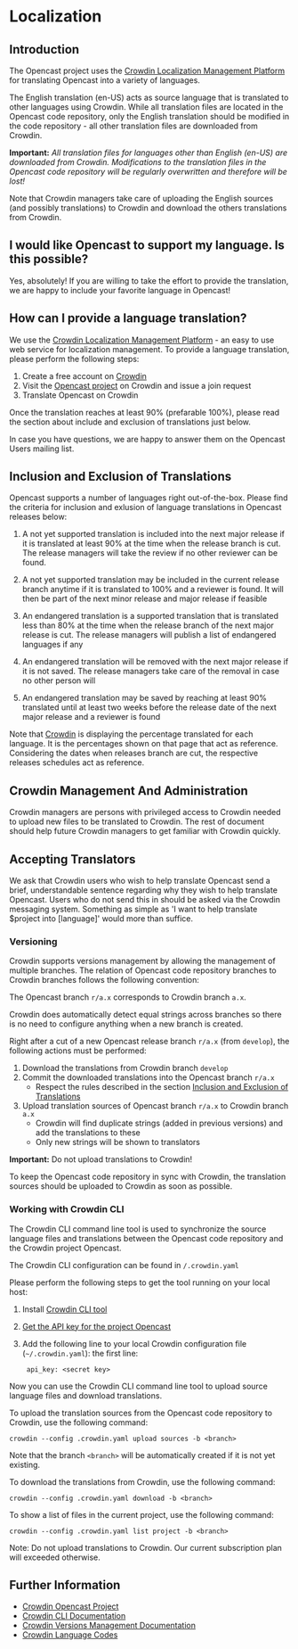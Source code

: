 Localization
============

Introduction
------------

The Opencast project uses the
[Crowdin Localization Management Platform](https://crowdin.com/project/opencast-community) for translating
Opencast into a variety of languages.

The English translation (en-US) acts as source language that is translated to other languages using Crowdin.
While all translation files are located in the Opencast code repository, only the English translation should
be modified in the code repository - all other translation files are downloaded from Crowdin.

**Important:** *All translation files for languages other than English (en-US) are downloaded from Crowdin.
Modifications to the translation files in the Opencast code repository will be regularly overwritten and
therefore will be lost!*

Note that Crowdin managers take care of uploading the English sources (and possibly translations) to Crowdin and download the
others translations from Crowdin.

I would like Opencast to support my language. Is this possible?
---------------------------------------------------------------

Yes, absolutely! If you are willing to take the effort to provide the translation, we are happy to include your
favorite language in Opencast!

How can I provide a language translation?
-----------------------------------------

We use the [Crowdin Localization Management Platform](https://crowdin.com/project/opencast-community) - an easy to
use web service for localization management. To provide a language translation, please perform the following steps:

1. Create a free account on [Crowdin](https://crowdin.com)
2. Visit the [Opencast project](https://crowdin.com/project/opencast-community) on Crowdin and issue a join request
3. Translate Opencast on Crowdin

Once the translation reaches at least 90% (prefarable 100%), please read the section about include and exclusion
of translations just below.

In case you have questions, we are happy to answer them on the Opencast Users mailing list.

Inclusion and Exclusion of Translations
---------------------------------------

Opencast supports a number of languages right out-of-the-box. Please find the criteria for inclusion and exlusion of
language translations in Opencast releases below:

1.  A not yet supported translation is included into the next major release if it is translated at least 90% at the
    time when the release branch is cut. The release managers will take the review if no other reviewer can be found.

2.  A not yet supported translation may be included in the current release branch anytime if it is translated to 100%
    and a reviewer is found. It will then be part of the next minor release and major release if feasible

3.  An endangered translation is a supported translation that is translated less than 80% at the time when the release
    branch of the next major release is cut. The release managers will publish a list of endangered languages if any

4.  An endangered translation will be removed with the next major release if it is not saved. The release managers take
    care of the removal in case no other person will

5.  An endangered translation may be saved by reaching at least 90% translated until at least two weeks before the
    release date of the next major release and a reviewer is found

Note that [Crowdin](https://crowdin.com/project/opencast-community) is displaying the percentage translated for
each language. It is the percentages shown on that page that act as reference.
Considering the dates when releases branch are cut, the respective releases schedules act as reference.


Crowdin Management And Administration
-------------------------------------

Crowdin managers are persons with privileged access to Crowdin needed to upload new files to be translated to Crowdin.
The rest of document should help future Crowdin managers to get familiar with Crowdin quickly.

Accepting Translators
---------------------

We ask that Crowdin users who wish to help translate Opencast send a brief, understandable sentence regarding why they
wish to help translate Opencast. Users who do not send this in should be asked via the Crowdin messaging system. Something
as simple as 'I want to help translate $project into [language]' would more than suffice.

### Versioning

Crowdin supports versions management by allowing the management of multiple branches. The relation of
Opencast code repository branches to Crowdin branches follows the following convention:

The Opencast branch `r/a.x` corresponds to Crowdin branch `a.x`.

Crowdin does automatically detect equal strings across branches so there is no need to configure anything when
a new branch is created.

Right after a cut of a new Opencast release branch `r/a.x` (from `develop`), the following actions must be performed:

1. Download the translations from Crowdin branch `develop`
2. Commit the downloaded translations into the Opencast branch `r/a.x`
    * Respect the rules described in the section [Inclusion and Exclusion of Translations](#inclusion-and-exclusion-of-translations)
3. Upload translation sources of Opencast branch `r/a.x` to Crowdin branch `a.x`
    * Crowdin will find duplicate strings (added in previous versions) and add the translations to these
    * Only new strings will be shown to translators

**Important:** Do not upload translations to Crowdin!

To keep the Opencast code repository in sync with Crowdin, the translation sources should be uploaded to Crowdin as soon as possible.

### Working with Crowdin CLI

The Crowdin CLI command line tool is used to synchronize the source language files and
translations between the Opencast code repository and the Crowdin project Opencast.

The Crowdin CLI configuration can be found in `/.crowdin.yaml`

Please perform the following steps to get the tool running on your local host:

1. Install [Crowdin CLI tool](https://support.crowdin.com/cli-tool)
2. [Get the API key for the project Opencast
  ](https://crowdin.com/project/opencast-community/settings#integration)
3. Add the following line to your local Crowdin configuration file (`~/.crowdin.yaml`):
the first line:

        api_key: <secret key>

Now you can use the Crowdin CLI command line tool to upload source language files and download translations.

To upload the translation sources from the Opencast code repository to Crowdin, use the following command:

    crowdin --config .crowdin.yaml upload sources -b <branch>

Note that the branch `<branch>` will be automatically created if it is not yet existing.

To download the translations from Crowdin, use the following command:

    crowdin --config .crowdin.yaml download -b <branch>

To show a list of files in the current project, use the following command:

    crowdin --config .crowdin.yaml list project -b <branch>

Note: Do not upload translations to Crowdin. Our current subscription plan will exceeded otherwise.

Further Information
-------------------

 - [Crowdin Opencast Project](https://crowdin.com/project/opencast-community)
 - [Crowdin CLI Documentation](https://support.crowdin.com/cli-tool/#usage)
 - [Crowdin Versions Management Documentation](https://support.crowdin.com/versions-management/)
 - [Crowdin Language Codes](https://support.crowdin.com/api/language-codes/)
